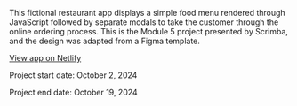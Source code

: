 This fictional restaurant app displays a simple food menu rendered through JavaScript followed by separate modals to take the customer through the online ordering process. This is the Module 5 project presented by Scrimba, and the design was adapted from a Figma template.

<a href="https://famous-meringue-df8de6.netlify.app/">View app on Netlify</a>

Project start date: October 2, 2024

Project end date: October 19, 2024
